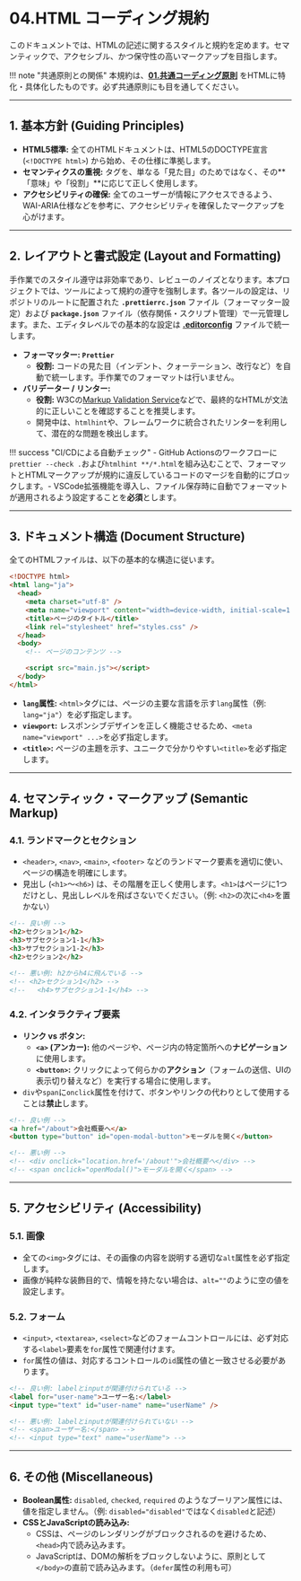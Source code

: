 # 04.HTML コーディング規約

このドキュメントでは、HTMLの記述に関するスタイルと規約を定めます。セマンティックで、アクセシブル、かつ保守性の高いマークアップを目指します。

!!! note
"共通原則との関係" 本規約は、**[01.共通コーディング原則](../01_共通規則/01_共通コーディング原則.md)**
をHTMLに特化・具体化したものです。必ず共通原則にも目を通してください。

---

## 1. 基本方針 (Guiding Principles)

- **HTML5標準:**
  全てのHTMLドキュメントは、HTML5のDOCTYPE宣言 (`<!DOCTYPE html>`) から始め、その仕様に準拠します。
- **セマンティクスの重視:**
  タグを、単なる「見た目」のためではなく、その**「意味」や「役割」**に応じて正しく使用します。
- **アクセシビリティの確保:**
  全てのユーザーが情報にアクセスできるよう、WAI-ARIA仕様などを参考に、アクセシビリティを確保したマークアップを心がけます。

---

## 2. レイアウトと書式設定 (Layout and Formatting)

手作業でのスタイル遵守は非効率であり、レビューのノイズとなります。本プロジェクトでは、ツールによって規約の遵守を強制します。各ツールの設定は、リポジトリのルートに配置された
**`.prettierrc.json`** ファイル（フォーマッター設定）および **`package.json`**
ファイル（依存関係・スクリプト管理）で一元管理します。また、エディタレベルでの基本的な設定は
**[.editorconfig](/.editorconfig)** ファイルで統一します。

- **フォーマッター: `Prettier`**
  - **役割:**
    コードの見た目（インデント、クォーテーション、改行など）を自動で統一します。手作業でのフォーマットは行いません。
- **バリデーター / リンター:**
  - **役割:**
    W3Cの[Markup Validation Service](https://validator.w3.org/)などで、最終的なHTMLが文法的に正しいことを確認することを推奨します。
  - 開発中は、`htmlhint`や、フレームワークに統合されたリンターを利用して、潜在的な問題を検出します。

!!! success "CI/CDによる自動チェック" - GitHub
Actionsのワークフローに`prettier --check .`および`htmlhint **/*.html`を組み込むことで、フォーマットとHTMLマークアップが規約に違反しているコードのマージを自動的にブロックします。-
VSCode拡張機能を導入し、ファイル保存時に自動でフォーマットが適用されるよう設定することを**必須**とします。

---

## 3. ドキュメント構造 (Document Structure)

全てのHTMLファイルは、以下の基本的な構造に従います。

```html
<!DOCTYPE html>
<html lang="ja">
  <head>
    <meta charset="utf-8" />
    <meta name="viewport" content="width=device-width, initial-scale=1.0" />
    <title>ページのタイトル</title>
    <link rel="stylesheet" href="styles.css" />
  </head>
  <body>
    <!-- ページのコンテンツ -->

    <script src="main.js"></script>
  </body>
</html>
```

- **`lang`属性:** `<html>`タグには、ページの主要な言語を示す`lang`属性（例:
  `lang="ja"`）を必ず指定します。
- **`viewport`:**
  レスポンシブデザインを正しく機能させるため、`<meta name="viewport" ...>`を必ず指定します。
- **`<title>`:**
  ページの主題を示す、ユニークで分かりやすい`<title>`を必ず指定します。

---

## 4. セマンティック・マークアップ (Semantic Markup)

### 4.1. ランドマークとセクション

- `<header>`, `<nav>`, `<main>`, `<footer>`
  などのランドマーク要素を適切に使い、ページの構造を明確にします。
- 見出し (`<h1>`〜`<h6>`) は、その階層を正しく使用します。`<h1>`はページに1つだけとし、見出しレベルを飛ばさないでください。（例:
  `<h2>`の次に`<h4>`を置かない）

```html
<!-- 良い例 -->
<h2>セクション1</h2>
<h3>サブセクション1-1</h3>
<h3>サブセクション1-2</h3>
<h2>セクション2</h2>

<!-- 悪い例: h2からh4に飛んでいる -->
<!-- <h2>セクション1</h2> -->
<!--   <h4>サブセクション1-1</h4> -->
```

### 4.2. インタラクティブ要素

- **リンク vs ボタン:**
  - **`<a>` (アンカー):**
    他のページや、ページ内の特定箇所への**ナビゲーション**に使用します。
  - **`<button>`:**
    クリックによって何らかの**アクション**（フォームの送信、UIの表示切り替えなど）を実行する場合に使用します。
- `div`や`span`に`onclick`属性を付けて、ボタンやリンクの代わりとして使用することは**禁止**します。

```html
<!-- 良い例 -->
<a href="/about">会社概要へ</a>
<button type="button" id="open-modal-button">モーダルを開く</button>

<!-- 悪い例 -->
<!-- <div onclick="location.href='/about'">会社概要へ</div> -->
<!-- <span onclick="openModal()">モーダルを開く</span> -->
```

---

## 5. アクセシビリティ (Accessibility)

### 5.1. 画像

- 全ての`<img>`タグには、その画像の内容を説明する適切な`alt`属性を必ず指定します。
- 画像が純粋な装飾目的で、情報を持たない場合は、`alt=""`のように空の値を設定します。

### 5.2. フォーム

- `<input>`, `<textarea>`,
  `<select>`などのフォームコントロールには、必ず対応する`<label>`要素を`for`属性で関連付けます。
- `for`属性の値は、対応するコントロールの`id`属性の値と一致させる必要があります。

```html
<!-- 良い例: labelとinputが関連付けられている -->
<label for="user-name">ユーザー名:</label>
<input type="text" id="user-name" name="userName" />

<!-- 悪い例: labelとinputが関連付けられていない -->
<!-- <span>ユーザー名:</span> -->
<!-- <input type="text" name="userName"> -->
```

---

## 6. その他 (Miscellaneous)

- **Boolean属性:** `disabled`, `checked`, `required`
  のようなブーリアン属性には、値を指定しません。（例:
  `disabled="disabled"`ではなく`disabled`と記述）
- **CSSとJavaScriptの読み込み:**
  - CSSは、ページのレンダリングがブロックされるのを避けるため、`<head>`内で読み込みます。
  - JavaScriptは、DOMの解析をブロックしないように、原則として`</body>`の直前で読み込みます。（`defer`属性の利用も可）
